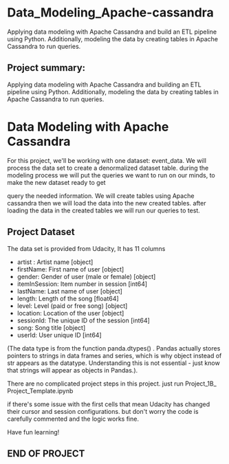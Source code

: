 # Data_Modeling_Apache-cassandra
Applying data modeling with Apache Cassandra and build an ETL pipeline using Python. Additionally, modeling the data by creating tables in Apache Cassandra to run queries. 




## Project summary: 

Applying data modeling with Apache Cassandra and building an ETL pipeline using Python.
Additionally, modeling the data by creating tables in Apache Cassandra to run queries. 


# Data Modeling with Apache Cassandra
For this project, we'll be working with one dataset: event_data.
We will process the data set to create a denormalized dataset table. during the modeling process we will put the queries we want to run on our minds, to make the new dataset ready to get

query the needed information. We will create tables using Apache cassandra then we will load the data into the new created tables. after loading the data in the created tables we will run our queries to test.

## Project Dataset
The data set is provided from Udacity, It has 11 columns

- artist : Artist name  [object]
- firstName: First name of user [object]
- gender: Gender of user (male or female) [object]
- itemInSession: Item number in session [int64]
- lastName: Last name of user [object]
- length: Length of the song [float64]
- level: Level (paid or free song) [object]
- location: Location of the user [object]
- sessionId: The unique ID of the session [int64] 
- song: Song title [object]
- userId: User unique ID [int64]

(The data type is from the function panda.dtypes() . Pandas actually stores pointers to strings in data frames and series, which is why object
 instead of str appears as the datatype. Understanding this is not essential - just know that strings will appear as objects in Pandas.).



There are no complicated project steps in this project. just run Project_1B_ Project_Template.ipynb 

if there's some issue with the first cells that mean Udacity has changed their cursor and session configurations. but don't worry the code is carefully commented and the logic works fine.

Have fun learning! 

## END OF PROJECT
